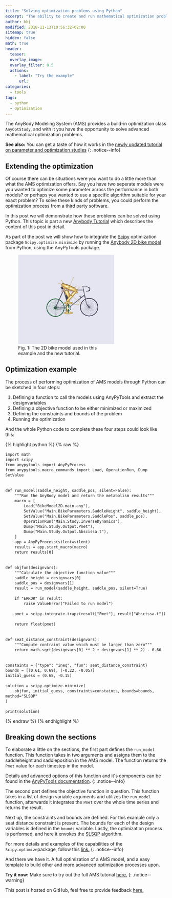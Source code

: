 ```yaml
---
title: "Solving optimization problems using Python"
excerpt: "The ability to create and run mathematical optimization problems, using third party software is a valuable tool."
author: bkj
modified: 2018-11-13T10:56:32+02:00
sitemap: true
hidden: false
math: true
header:
  teaser: 
  overlay_image: 
  overlay_filter: 0.5
  actions:
    - label: "Try the example"
      url: 
categories:
  - tools
tags: 
  - python
  - Optimization
---
```


The AnyBody Modeling System (AMS) provides a build-in optimization
class `AnyOptStudy`, and with it you have the opportunity to solve advanced mathematical optimization problems.

**See also:** You can get a taste of how it works in the [newly updated tutorial on  parameter and optimization studies](https://anyscript.org/tutorials/Parameter_studies_and_optimization/lesson2.html)
{: .notice--info}

## Extending the optimization

Of course there can be situations were you want to do a little more than what the AMS optimization offers. Say you have two seperate models were you wanted to optimize some parameter across
the performance in both models? or perhaps you wanted to use a specific algorithm suitable for your exact problem? To solve these kinds of problems, you
could perform the optimization process from a third party software.

In this post we will demonstrate how these problems can be solved using Python.
This topic is part a new [Anybody Tutorial](https://anyscript.org/tutorials/Parameter_studies_and_optimization/lesson3.html) 
which describes the content of this post in
detail.

As part of the post we will show how to integrate the [Scipy](https://docs.scipy.org/doc/scipy/reference/index.html) optimization package
`Scipy.optimize.minimize` by running the [Anybody 2D bike model](https://anyscript.org/ammr-doc/auto_examples/Sports/plot_BikeModel2D.html#sphx-glr-auto-examples-sports-plot-bikemodel2d-py) from Python, using the AnyPyTools package.

<figure class="align-center" style="width: 300px">
  <img src="/assets/images/posts/2DBikeModel.jpg" alt="2D Bike Model">
  <figcaption>Fig. 1: The 2D bike model used in this example and the new tutorial.</figcaption>
</figure>

## Optimization example

The process of performing optimization of AMS models through Python can be sketched in four steps:

1. Defining a function to call the models using AnyPyTools and extract the designvariables
2. Defining a objective function to be either minimized or maximized
3. Defining the constraints and bounds of the problem
4. Running the optimization

And the whole Python code to complete these four steps could look like this:

{% highlight python  %}
{% raw %}

    import math
    import scipy
    from anypytools import AnyPyProcess
    from anypytools.macro_commands import Load, OperationRun, Dump SetValue


    def run_model(saddle_height, saddle_pos, silent=False):
        """Run the AnyBody model and return the metabolism results"""
        macro = [
            Load("BikeModel2D.main.any"),
            SetValue("Main.BikeParameters.SaddleHeight", saddle_height),
            SetValue("Main.BikeParameters.SaddlePos", saddle_pos),
            OperationRun("Main.Study.InverseDynamics"),
            Dump("Main.Study.Output.Pmet"),
            Dump("Main.Study.Output.Abscissa.t"),
        ]
        app = AnyPyProcess(silent=silent)
        results = app.start_macro(macro)
        return results[0]


    def objfun(designvars):
        """Calculate the objective function value"""
        saddle_height = designvars[0]
        saddle_pos = designvars[1]
        result = run_model(saddle_height, saddle_pos, silent=True)

        if "ERROR" in result:
            raise ValueError("Failed to run model")

        pmet = scipy.integrate.trapz(result["Pmet"], result["Abscissa.t"])

        return float(pmet)


    def seat_distance_constraint(designvars):
        """Compute contraint value which must be larger than zero"""
        return math.sqrt(designvars[0] ** 2 + designvars[1] ** 2) - 0.66


    constaints = {"type": "ineq", "fun": seat_distance_constraint}
    bounds = [(0.61, 0.69), (-0.22, -0.05)]
    initial_guess = (0.68, -0.15)

    solution = scipy.optimize.minimize(
        objfun, initial_guess, constraints=constaints, bounds=bounds, method="SLSQP"
    )

    print(solution)
{% endraw %}
{% endhighlight %}

## Breaking down the sections

To elaborate a little on the sections, the first part defines the `run_model`
function. This function takes in two arguments and assigns them to the
saddleheight and saddleposition in the AMS model. The function returns the
`Pmet` value for each timestep in the model. 

Details and advanced options of this function and it's components can be found in the [AnyPyTools documentation](https://anybody-research-group.github.io/anypytools-docs/).
{: .notice--info}

The second part defines the objective function in question. This function takes in a
list of design variable arguments and utilizes the `run_model` function,
afterwards it integrates the `Pmet` over the whole time series and returns the
result.

Next up, the constraints and bounds are defined. For this example only a
seat distance constraint is present. The bounds for each of the design
variables is defined in the `bounds` variable. Lastly, the optimization process is
performed, and here it envokes the [SLSQP](https://docs.scipy.org/doc/scipy/reference/optimize.minimize-slsqp.html#optimize-minimize-slsqp)
algorithm.

For more details and examples of the capabilities of the
`Scipy.optimize`package, follow this
[link.](https://docs.scipy.org/doc/scipy/reference/tutorial/optimize.html)
{: .notice--info}

And there we have it. A full optimization of a AMS model, and a easy template to
build other and more advanced optimization processes upon.

**Try it now:** Make sure to try out the full AMS tutorial
[here.](https://anyscript.org/tutorials/Parameter_studies_and_optimization/index.html)
{: .notice--warning}

This post is hosted on GitHub, feel free to provide feedback [here.](https://github.com/AnyBody/anyscript)
